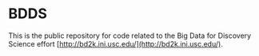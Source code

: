# BDDS
This is the public repository for code related to the Big Data for Discovery Science effort [http://bd2k.ini.usc.edu/](http://bd2k.ini.usc.edu/). 
